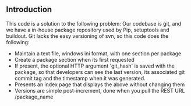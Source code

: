 ## Introduction

This code is a solution to the following problem: Our codebase is git, and we have a in-house package repository used by
Pip, setuptools and buildout. Git lacks the easy versioning of svn, so this code does the following:

* Maintain a text file, windows ini format, with one section per package
* Create a package section when its first requested
* If present, the optional HTTP argument 'git_hash' is saved with the package, so that developers can see the
  last version, its associated git commit tag and the timestamp when it was generated.
* Presents an index page that displays the above without changing them
* Versions are simple post-increment, done when you pull the REST URL /package_name

